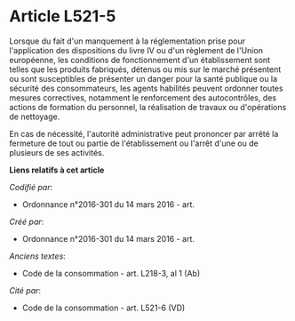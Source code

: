 # Article L521-5

Lorsque du fait d'un manquement à la réglementation prise pour l'application des dispositions du livre IV ou d'un règlement
de l'Union européenne, les conditions de fonctionnement d'un établissement sont telles que les produits fabriqués, détenus ou
mis sur le marché présentent ou sont susceptibles de présenter un danger pour la santé publique ou la sécurité des
consommateurs, les agents habilités peuvent ordonner toutes mesures correctives, notamment le renforcement des autocontrôles,
des actions de formation du personnel, la réalisation de travaux ou d'opérations de nettoyage.

En cas de nécessité, l'autorité administrative peut prononcer par arrêté la fermeture de tout ou partie de l'établissement ou
l'arrêt d'une ou de plusieurs de ses activités.

**Liens relatifs à cet article**

_Codifié par_:

  - Ordonnance n°2016-301 du 14 mars 2016 - art.

_Créé par_:

  - Ordonnance n°2016-301 du 14 mars 2016 - art.

_Anciens textes_:

  - Code de la consommation - art. L218-3, al 1 (Ab)

_Cité par_:

  - Code de la consommation - art. L521-6 (VD)
